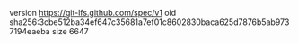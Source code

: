 version https://git-lfs.github.com/spec/v1
oid sha256:3cbe512ba34ef647c35681a7ef01c8602830baca625d7876b5ab9737194eaeba
size 6647
